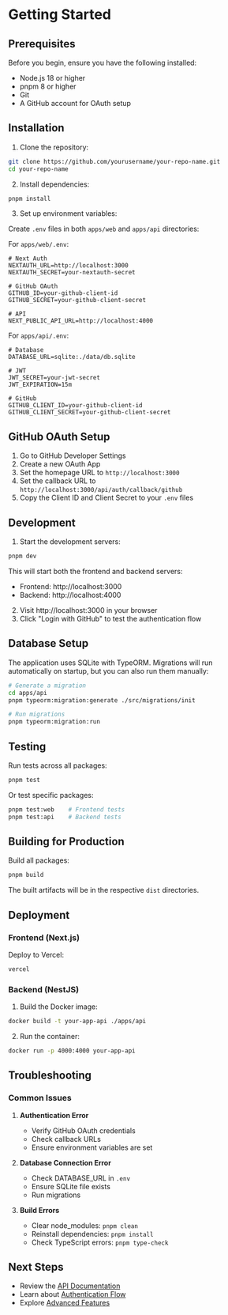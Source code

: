 # Getting Started

## Prerequisites

Before you begin, ensure you have the following installed:

- Node.js 18 or higher
- pnpm 8 or higher
- Git
- A GitHub account for OAuth setup

## Installation

1. Clone the repository:

```bash
git clone https://github.com/yourusername/your-repo-name.git
cd your-repo-name
```

2. Install dependencies:

```bash
pnpm install
```

3. Set up environment variables:

Create `.env` files in both `apps/web` and `apps/api` directories:

For `apps/web/.env`:

```env
# Next Auth
NEXTAUTH_URL=http://localhost:3000
NEXTAUTH_SECRET=your-nextauth-secret

# GitHub OAuth
GITHUB_ID=your-github-client-id
GITHUB_SECRET=your-github-client-secret

# API
NEXT_PUBLIC_API_URL=http://localhost:4000
```

For `apps/api/.env`:

```env
# Database
DATABASE_URL=sqlite:./data/db.sqlite

# JWT
JWT_SECRET=your-jwt-secret
JWT_EXPIRATION=15m

# GitHub
GITHUB_CLIENT_ID=your-github-client-id
GITHUB_CLIENT_SECRET=your-github-client-secret
```

## GitHub OAuth Setup

1. Go to GitHub Developer Settings
2. Create a new OAuth App
3. Set the homepage URL to `http://localhost:3000`
4. Set the callback URL to `http://localhost:3000/api/auth/callback/github`
5. Copy the Client ID and Client Secret to your `.env` files

## Development

1. Start the development servers:

```bash
pnpm dev
```

This will start both the frontend and backend servers:

- Frontend: http://localhost:3000
- Backend: http://localhost:4000

2. Visit http://localhost:3000 in your browser
3. Click "Login with GitHub" to test the authentication flow

## Database Setup

The application uses SQLite with TypeORM. Migrations will run automatically on startup, but you can also run them manually:

```bash
# Generate a migration
cd apps/api
pnpm typeorm:migration:generate ./src/migrations/init

# Run migrations
pnpm typeorm:migration:run
```

## Testing

Run tests across all packages:

```bash
pnpm test
```

Or test specific packages:

```bash
pnpm test:web    # Frontend tests
pnpm test:api    # Backend tests
```

## Building for Production

Build all packages:

```bash
pnpm build
```

The built artifacts will be in the respective `dist` directories.

## Deployment

### Frontend (Next.js)

Deploy to Vercel:

```bash
vercel
```

### Backend (NestJS)

1. Build the Docker image:

```bash
docker build -t your-app-api ./apps/api
```

2. Run the container:

```bash
docker run -p 4000:4000 your-app-api
```

## Troubleshooting

### Common Issues

1. **Authentication Error**

   - Verify GitHub OAuth credentials
   - Check callback URLs
   - Ensure environment variables are set

2. **Database Connection Error**

   - Check DATABASE_URL in `.env`
   - Ensure SQLite file exists
   - Run migrations

3. **Build Errors**
   - Clear node_modules: `pnpm clean`
   - Reinstall dependencies: `pnpm install`
   - Check TypeScript errors: `pnpm type-check`

## Next Steps

- Review the [API Documentation](../api)
- Learn about [Authentication Flow](../auth/flow)
- Explore [Advanced Features](../advanced-features)
